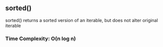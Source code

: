 ## sorted()
sorted() returns a sorted version of an iterable, but does not alter original iterable

### Time Complexity: O(n log n)

